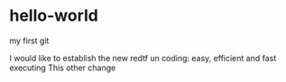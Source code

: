 # hello-world
my first git

I would like to establish the new redtf un coding: easy, efficient and fast executing
This other change
